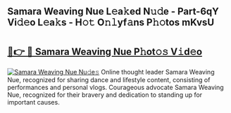 ## Samara Weaving Nue L𝚎a𝚔ed N𝚞𝚍e - Part-6qY Vi𝚍𝚎o L𝚎a𝚔s - H𝚘𝚝 O𝚗𝚕yf𝚊ns P𝚑𝚘tos mKvsU

# <h2><a href="http://kf0r96.oniu.top/?m=Samara+Weaving+Nue">🔗👉 🔴 Samara Weaving Nue P𝚑ot𝚘𝚜 V𝚒d𝚎o</a></h2>

[![Samara Weaving Nue Nu𝚍e𝚜](https://i.imgur.com/0qMVB7G.gif)](http://kf0r96.oniu.top/?m=Samara+Weaving+Nue)
Online thought leader Samara Weaving Nue, recognized for sharing dance and lifestyle content, consisting of performances and personal vlogs. Courageous advocate Samara Weaving Nue, recognized for their bravery and dedication to standing up for important causes.  
